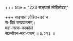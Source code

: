 +++
title = "223 सङ्घातं लोहितोदञ्"

+++
सङ्घातं लोहित+उदं च  
स-विषं सम्प्रपातनम्।  
महा-नरक-काकोलं  
सञ्जीवन-महा-पथम्  ॥ ३.२२३ ॥